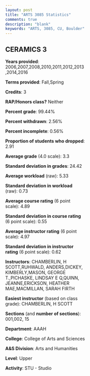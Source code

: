 ```yaml
---
layout: post
title: "ARTS 3085 Statistics"
comments: true
description: "blank"
keywords: "ARTS, 3085, CU, Boulder"
--- 
```

<head>
<script src="https://ajax.googleapis.com/ajax/libs/jquery/2.1.3/jquery.min.js"></script>
<script src="https://dl.dropboxusercontent.com/s/pc42nxpaw1ea4o9/highcharts.js?dl=0"></script>
<!-- <script src="../assets/js/highcharts.js"></script> -->
<style type="text/css">@font-face {
	font-family: "Bebas Neue";
	src: url(https://www.filehosting.org/file/details/544349/BebasNeue%20Regular.otf) format("opentype");
	}
	h1.Bebas { 
		font-family: "Bebas Neue", Verdana, Tahoma;
	}
</style>
</head>
<body>
	<div id="container" style="float: right; width: 45%; height: 88%; margin-left: 2.5%; margin-right: 2.5%;"></div>
	<script language="JavaScript">
		$(document).ready(function() {
		var chart = {type: 'column'};
		var title = {text: 'Grade Distribution'};
		var xAxis = {categories: ['A','B','C','D','F'],crosshair: true};
		var yAxis = {min: 0,title: {text: 'Percentage'}};
		var tooltip = {headerFormat: '<center><b><span style="font-size:20px">{point.key}</span></b></center>',
		               pointFormat: '<td style="padding:0"><b>{point.y:.1f}%</b></td>',
		               footerFormat: '</table>',shared: true,useHTML: true};
		var plotOptions = {column: {pointPadding: 0.0,borderWidth: 0}};  
		var credits = {enabled: false};var series= [{name: 'Percent',data: [48.74,41.21,7.54,1.01,1.51,]}];
		var json = {};
		json.chart = chart;
		json.title = title;
		json.tooltip = tooltip;
		json.xAxis = xAxis;
		json.yAxis = yAxis;  
		json.series = series;
		json.plotOptions = plotOptions;  
		json.credits = credits;
		$('#container').highcharts(json);
	});
	</script>
</body>
			   
## CERAMICS 3

**Years provided**: 2006,2007,2008,2010,2011,2012,2013,2014,2016

**Terms provided**: Fall,Spring

**Credits**: 3

**RAP/Honors class?** Neither

**Percent grade**: 99.44%

**Percent withdrawn**: 2.56%

**Percent incomplete**: 0.56%

**Proportion of students who dropped**: 2.91

**Average grade** (4.0 scale): 3.3

**Standard deviation in grades**: 24.42

**Average workload** (raw): 5.33

**Standard deviation in workload** (raw): 0.73

**Average course rating** (6 point scale): 4.89

**Standard deviation in course rating** (6 point scale): 0.55

**Average instructor rating** (6 point scale): 4.97

**Standard deviation in instructor rating** (6 point scale): 0.62

**Instructors**: CHAMBERLIN, H SCOTT,RUHWALD, ANDERS,DICKEY, KIMBERLY,MASON, GEORGE T.,PICHASKE, LINDSAY E Q,QUINN, JEANNE,ERICKSON, HEATHER MAE,MACMILLAN, SARAH FIRTH

**Easiest instructor** (based on class grade): CHAMBERLIN, H SCOTT

**Sections** (and **number of sections**): 001,002, 15

**Department**: AAAH

**College**: College of Arts and Sciences

**A&S Division**: Arts and Humanities

**Level**: Upper

**Activity**: STU - Studio